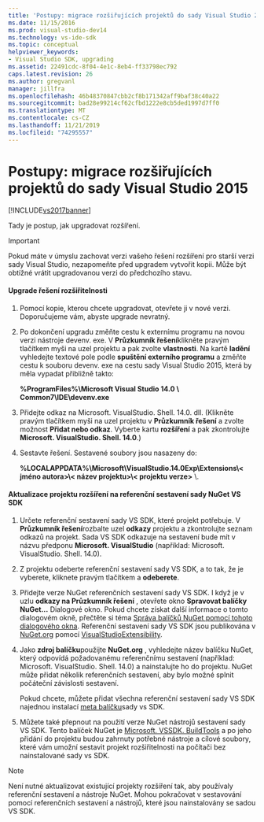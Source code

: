 ```yaml
---
title: 'Postupy: migrace rozšiřujících projektů do sady Visual Studio 2015 | Microsoft Docs'
ms.date: 11/15/2016
ms.prod: visual-studio-dev14
ms.technology: vs-ide-sdk
ms.topic: conceptual
helpviewer_keywords:
- Visual Studio SDK, upgrading
ms.assetid: 22491cdc-8f04-4e1c-8eb4-ff33798ec792
caps.latest.revision: 26
ms.author: gregvanl
manager: jillfra
ms.openlocfilehash: 46b48370847cbb2cf8b171342aff9baf38c40a22
ms.sourcegitcommit: bad28e99214cf62cfbd1222e8cb5ded1997d7ff0
ms.translationtype: MT
ms.contentlocale: cs-CZ
ms.lasthandoff: 11/21/2019
ms.locfileid: "74295557"
---
```

# <a name="how-to-migrate-extensibility-projects-to-visual-studio-2015"></a>Postupy: migrace rozšiřujících projektů do sady Visual Studio 2015
[!INCLUDE[vs2017banner](../includes/vs2017banner.md)]

Tady je postup, jak upgradovat rozšíření.  
  
> [!IMPORTANT]
> Pokud máte v úmyslu zachovat verzi vašeho řešení rozšíření pro starší verzi sady Visual Studio, nezapomeňte před upgradem vytvořit kopii. Může být obtížné vrátit upgradovanou verzi do předchozího stavu.  
  
#### <a name="to-upgrade-an-extensibility-solution"></a>Upgrade řešení rozšiřitelnosti  
  
1. Pomocí kopie, kterou chcete upgradovat, otevřete ji v nové verzi. Doporučujeme vám, abyste upgrade nevratný.  
  
2. Po dokončení upgradu změňte cestu k externímu programu na novou verzi nástroje devenv. exe. V **Průzkumník řešení**klikněte pravým tlačítkem myši na uzel projektu a pak zvolte **vlastnosti**. Na kartě **ladění** vyhledejte textové pole podle **spuštění externího programu** a změňte cestu k souboru devenv. exe na cestu sady Visual Studio 2015, která by měla vypadat přibližně takto:  
  
     **%ProgramFiles%\Microsoft Visual Studio 14.0 \ Common7\IDE\devenv.exe**  
  
3. Přidejte odkaz na Microsoft. VisualStudio. Shell. 14.0. dll. (Klikněte pravým tlačítkem myši na uzel projektu v **Průzkumník řešení** a zvolte možnost **Přidat nebo odkaz**. Vyberte kartu **rozšíření** a pak zkontrolujte **Microsoft. VisualStudio. Shell. 14.0**.)  
  
4. Sestavte řešení. Sestavené soubory jsou nasazeny do:  
  
     **%LOCALAPPDATA%\Microsoft\VisualStudio.14.0Exp\Extensions\\< jméno autora\>\\< název projektu\>\\< projektu verze\>** \\.  
  
#### <a name="to-update-an-extensibility-project-to-nuget-vs-sdk-reference-assemblies"></a>Aktualizace projektu rozšíření na referenční sestavení sady NuGet VS SDK  
  
1. Určete referenční sestavení sady VS SDK, které projekt potřebuje.  V **Průzkumník řešení**rozbalte uzel **odkazy** projektu a zkontrolujte seznam odkazů na projekt.  Sada VS SDK odkazuje na sestavení bude mít v názvu předponu **Microsoft. VisualStudio** (například: Microsoft. VisualStudio. Shell. 14.0).  
  
2. Z projektu odeberte referenční sestavení sady VS SDK, a to tak, že je vyberete, kliknete pravým tlačítkem a **odeberete**.  
  
3. Přidejte verze NuGet referenčních sestavení sady VS SDK.  I když je v uzlu **odkazy na Průzkumník řešení** , otevřete okno **Spravovat balíčky NuGet...** Dialogové okno.  Pokud chcete získat další informace o tomto dialogovém okně, přečtěte si téma [Správa balíčků NuGet pomocí tohoto dialogového okna](https://docs.microsoft.com/nuget/consume-packages/install-use-packages-visual-studio). Referenční sestavení sady VS SDK jsou publikována v [NuGet.org](https://www.nuget.org/) pomocí [VisualStudioExtensibility](https://www.nuget.org/profiles/VisualStudioExtensibility).  
  
4. Jako **zdroj balíčku**použijte **NuGet.org** , vyhledejte název balíčku NuGet, který odpovídá požadovanému referenčnímu sestavení (například: Microsoft. VisualStudio. Shell. 14.0) a nainstalujte ho do projektu.  NuGet může přidat několik referenčních sestavení, aby bylo možné splnit počáteční závislosti sestavení.  
  
     Pokud chcete, můžete přidat všechna referenční sestavení sady VS SDK najednou instalací [meta balíčku](https://www.nuget.org/packages/VSSDK_Reference_Assemblies)sady vs SDK.  
  
5. Můžete také přepnout na použití verze NuGet nástrojů sestavení sady VS SDK. Tento balíček NuGet je [Microsoft. VSSDK. BuildTools](https://www.nuget.org/packages/Microsoft.VSSDK.BuildTools) a po jeho přidání do projektu budou zahrnuty potřebné nástroje a cílové soubory, které vám umožní sestavit projekt rozšiřitelnosti na počítači bez nainstalované sady vs SDK.  
  
> [!NOTE]
> Není nutné aktualizovat existující projekty rozšíření tak, aby používaly referenční sestavení a nástroje NuGet.  Mohou pokračovat v sestavování pomocí referenčních sestavení a nástrojů, které jsou nainstalovány se sadou VS SDK.
